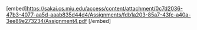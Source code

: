 [embed]https://sakai.cs.miu.edu/access/content/attachment/0c7d2036-47b3-4077-aa5d-aaab835d44d4/Assignments/fdb1a203-85a7-43fc-a40a-3ee89e273234/Assignment4.pdf [/embed]
